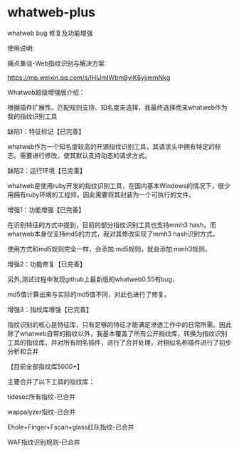 # whatweb-plus
whatweb bug 修复及功能增强

使用说明:

痛点重谈-Web指纹识别与解决方案

https://mp.weixin.qq.com/s/lHIJmIWbm8ylK6yjjmmNkg

Whatweb超级增强版介绍：

根据插件扩展性、匹配规则支持、知名度来选择，我最终选择而来whatweb作为我的指纹识别工具

缺陷1：特征标记【已完善】

whatweb作为一个知名度较高的开源指纹识别工具，其请求头中拥有特定的标志。需要进行修改，使其默认支持动态的请求方式。

缺陷2：运行环境【已完善】

whatweb是使用ruby开发的指纹识别工具，在国内基本Windows的情况下，很少用拥有ruby环境的工程师。因此需要将其封装为一个可执行的文件。

增强1：功能增强【已完善】

在识别特征的方式中提到，目前的部分指纹识别工具也支持mmh3 hash。而whatweb本身仅支持md5的方式，我对其修改实现了mmh3 hash识别方式。

使用方式和md5规则完全一样，会添加:md5规则，就会添加:mmh3规则。

增强2：功能修复【已完善】

另外,测试过程中发现github上最新版的whatweb0.55有bug，

md5值计算出来与实际的md5值不同，对此也进行了修复。

增强3：指纹库增强【已完善】

指纹识别的核心是特征库，只有足够的特征才能满足渗透工作中的日常所需。因此除了whatweb自带的指纹以外，我基本覆盖了所有公开指纹库，转换为指纹识别工具的指纹库，并对所有同名插件，进行了合并处理，对相似名称插件进行了初步分析和合并

【目前全部指纹库5000+】

主要合并了以下工具的指纹库：

tidesec所有指纹-已合并

wappalyzer指纹-已合并

Ehole+Finger+Fscan+glass红队指纹-已合并

WAF指纹识别规则-已合并



